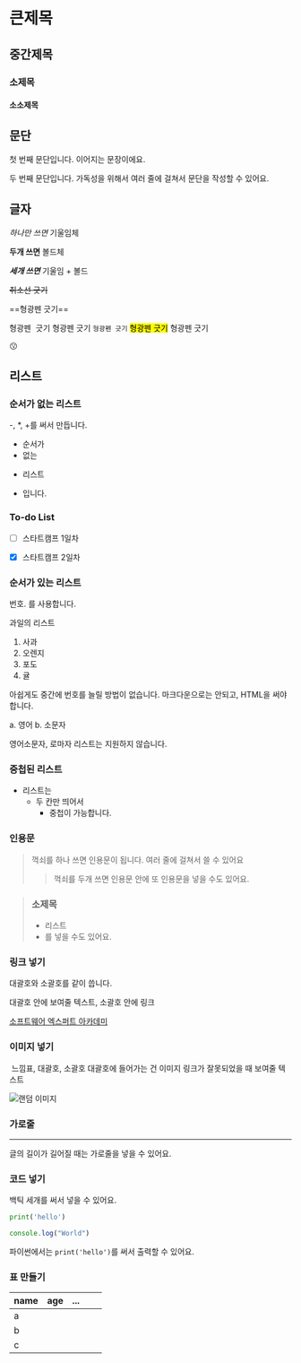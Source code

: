 # 큰제목
## 중간제목
### 소제목
#### 소소제목

## 문단
첫 번째 문단입니다.
이어지는 문장이에요.

두 번째 문단입니다.
가독성을 위해서
여러 줄에 걸쳐서
문단을 작성할 수
있어요.

## 글자
*하나만 쓰면* 기울임체

**두개 쓰면** 볼드체

***세개 쓰면***
기울임 + 볼드


~~취소선 긋기~~

==형광펜 긋기==

<kbd>형광펜 긋기</kbd>
<a>형광펜 긋기</a>
<code>형광펜 긋기</code>
<mark>형광펜 긋기</mark>
<under>형광펜 긋기</under>

:kissing:


## 리스트
### 순서가 없는 리스트
-, *, +를 써서
만듭니다.
- 순서가
- 없는
+ 리스트
* 입니다.

### To-do List
- [ ] 스타트캠프 1일차
- [X] 스타트캠프 2일차


### 순서가 있는 리스트
번호. 를 사용합니다.

과일의 리스트
1. 사과
2. 오렌지
3. 포도
89. 귤

아쉽게도 중간에 번호를 늘릴 방법이 없습니다. 마크다운으로는 안되고, HTML을 써야 합니다.

a. 영어
b. 소문자

영어소문자, 로마자 리스트는 지원하지 않습니다.

### 중첩된 리스트
- 리스트는
  + 두 칸만 띄어서
    * 중첩이 가능합니다.


### 인용문
> 꺽쇠를 하나 쓰면 인용문이 됩니다.
> 여러 줄에 걸쳐서 쓸 수 있어요
>
>> 꺽쇠를 두개 쓰면 인용문 안에 또 인용문을 넣을 수도 있어요.

> ### 소제목
> - 리스트
> - 를 넣을 수도 있어요.


### 링크 넣기
[]() 대괄호와 소괄호를 같이 씁니다.

대괄호 안에 보여줄 텍스트, 소괄호 안에 링크

[소프트웨어 엑스퍼트 아카데미](https://www.swexpertacademy.com)


### 이미지 넣기
![]() 느낌표, 대괄호, 소괄호
대괄호에 들어가는 건 이미지 링크가 잘못되었을 때 보여줄 텍스트

![랜덤 이미지](https://picsum.photos/200/300)


### 가로줄
---

글의 길이가 길어질 때는 가로줄을 넣을 수 있어요.


### 코드 넣기
백틱 세개를 써서 넣을 수 있어요.

```python
print('hello')
```

```javascript
console.log("World")
```

파이썬에서는 `print('hello')`를 써서 출력할 수 있어요.


### 표 만들기
| name | age | ... |   |   |
|------|-----|-----|---|---|
|a     |     |     |   |   |
|b     |     |     |   |   |
|c     |     |     |   |   |
